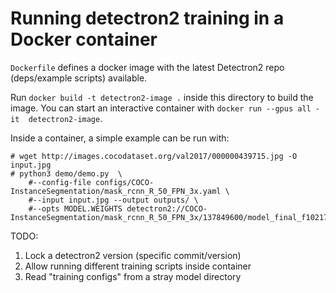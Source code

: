 # Running detectron2 training in a Docker container

`Dockerfile` defines a docker image with the latest Detectron2 repo (deps/example scripts) available.

Run `docker build -t detectron2-image .` inside this directory to build the image. You can start an interactive container with `docker run --gpus all -it  detectron2-image`. 

Inside a container, a simple example can be run with:

```
# wget http://images.cocodataset.org/val2017/000000439715.jpg -O input.jpg
# python3 demo/demo.py  \
	#--config-file configs/COCO-InstanceSegmentation/mask_rcnn_R_50_FPN_3x.yaml \
	#--input input.jpg --output outputs/ \
	#--opts MODEL.WEIGHTS detectron2://COCO-InstanceSegmentation/mask_rcnn_R_50_FPN_3x/137849600/model_final_f10217.pkl
```

TODO:
1) Lock a detectron2 version (specific commit/version)
2) Allow running different training scripts inside container
3) Read "training configs" from a stray model directory

